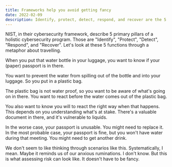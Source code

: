 ```yaml
---
title: Frameworks help you avoid getting fancy
date: 2022-02-09
description: Identify, protect, detect, respond, and recover are the 5 primary pillars of a holistic cybersecurity program.
---
```


NIST, in their cybersecurity framework, describe 5 primary pillars of a holistic cybersecurity program. Those are "Identify", "Protect", "Detect", "Respond", and "Recover". Let's look at these 5 functions through a metaphor about travelling.

When you put that water bottle in your luggage, you want to know if your (paper) passport is in there.

You want to prevent the water from spilling out of the bottle and into your luggage. So you put in a plastic bag. 

The plastic bag is not water proof, so you want to be aware of what's going on in there. You want to react before the water comes out of the plastic bag.

You also want to know you will to react the right way when that happens. This depends on you understanding what's at stake. There's a valuable document in there, and it's vulnerable to liquids.

In the worse case, your passport is unusable. You might need to replace it. In the most probable case, your passport is fine, but you won't have water during that meeting. You might need to get another drink.

We don't seem to like thinking through scenarios like this. Systematically, I mean. Maybe it reminds us of our anxious ruminations. I don't know. But this is what assessing risk can look like. It doesn't have to be fancy.

